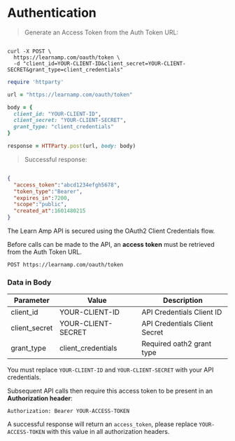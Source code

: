 # Authentication

> Generate an Access Token from the Auth Token URL:

```shell

curl -X POST \
  https://learnamp.com/oauth/token \
  -d "client_id=YOUR-CLIENT-ID&client_secret=YOUR-CLIENT-SECRET&grant_type=client_credentials"

```

```ruby
require 'httparty'

url = "https://learnamp.com/oauth/token"

body = {
  client_id: "YOUR-CLIENT-ID",
  client_secret: "YOUR-CLIENT-SECRET",
  grant_type: "client_credentials"
}

response = HTTParty.post(url, body: body)

```

> Successful response:

```json

{
  "access_token":"abcd1234efgh5678",
  "token_type":"Bearer",
  "expires_in":7200,
  "scope":"public",
  "created_at":1601480215
}

```

The Learn Amp API is secured using the OAuth2 Client Credentials flow.

Before calls can be made to the API, an **access token** must be retrieved from the Auth Token URL.

`POST https://learnamp.com/oauth/token`

### Data in Body

Parameter | Value | Description
--------- | ------- | -----------
client_id | YOUR-CLIENT-ID | API Credentials Client ID
client_secret | YOUR-CLIENT-SECRET | API Credentials Client Secret
grant_type | client_credentials | Required oath2 grant type

<aside class="notice">
You must replace <code>YOUR-CLIENT-ID</code> and <code>YOUR-CLIENT-SECRET</code> with your API credentials.
</aside>

Subsequent API calls then require this access token to be present in an **Authorization header**:

`Authorization: Bearer YOUR-ACCESS-TOKEN`

<aside class="success">
A successful response will return an <code>access_token</code>, please replace <code>YOUR-ACCESS-TOKEN</code> with this value in all authorization headers.
</aside>